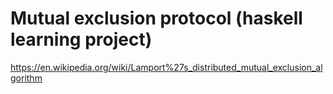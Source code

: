# Mutual exclusion protocol (haskell learning project)

https://en.wikipedia.org/wiki/Lamport%27s_distributed_mutual_exclusion_algorithm

